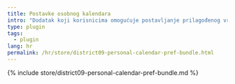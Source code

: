 ```yaml
---
title: Postavke osobnog kalendara
intro: "Dodatak koji korisnicima omogućuje postavljanje prilagođenog vremena početka i kraja za prikaz kalendara u njihovim osobnim postavkama."
type: plugin
tags:
  - plugin
lang: hr
permalink: /hr/store/district09-personal-calendar-pref-bundle.html
---
```


{% include store/district09-personal-calendar-pref-bundle.md %}
